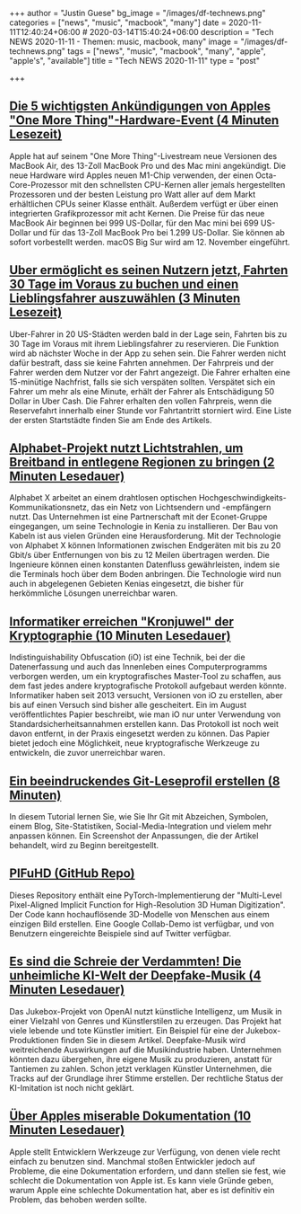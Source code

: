 +++
author = "Justin Guese"
bg_image = "/images/df-technews.png"
categories = ["news", "music", "macbook", "many"]
date = 2020-11-11T12:40:24+06:00 # 2020-03-14T15:40:24+06:00
description = "Tech NEWS 2020-11-11 - Themen: music, macbook, many"
image = "/images/df-technews.png"
tags = ["news", "music", "macbook", "many", "apple", "apple's", "available"]
title = "Tech NEWS 2020-11-11"
type = "post"

+++

## [Die 5 wichtigsten Ankündigungen von Apples "One More Thing"-Hardware-Event (4 Minuten Lesezeit)](https://www.theverge.com/2020/11/10/21550892/apple-arm-silicon-event-macbook-air-pro-mini-mac-big-sur-biggest-announcements/1/01000175b6fde253-b453a61d-4385-42a5-b5a5-b1323a6701c6-000000/qqZyoefC3TX8IsJmjTFPts6woZqWODRfdAt3ikycl80=166)

 Apple hat auf seinem "One More Thing"-Livestream neue Versionen des MacBook Air, des 13-Zoll MacBook Pro und des Mac mini angekündigt. Die neue Hardware wird Apples neuen M1-Chip verwenden, der einen Octa-Core-Prozessor mit den schnellsten CPU-Kernen aller jemals hergestellten Prozessoren und der besten Leistung pro Watt aller auf dem Markt erhältlichen CPUs seiner Klasse enthält. Außerdem verfügt er über einen integrierten Grafikprozessor mit acht Kernen. Die Preise für das neue MacBook Air beginnen bei 999 US-Dollar, für den Mac mini bei 699 US-Dollar und für das 13-Zoll MacBook Pro bei 1.299 US-Dollar. Sie können ab sofort vorbestellt werden. macOS Big Sur wird am 12. November eingeführt.

## [Uber ermöglicht es seinen Nutzern jetzt, Fahrten 30 Tage im Voraus zu buchen und einen Lieblingsfahrer auszuwählen (3 Minuten Lesezeit)](https://techcrunch.com/2020/11/10/uber-will-now-let-users-book-rides-30-days-in-advance-and-pick-a-favorite-driver//1/01000175b6fde253-b453a61d-4385-42a5-b5a5-b1323a6701c6-000000/izI-h5nzbctfzVc8uq6Ipee6HiYmqsOzBkrysJPURNA=166)

 Uber-Fahrer in 20 US-Städten werden bald in der Lage sein, Fahrten bis zu 30 Tage im Voraus mit ihrem Lieblingsfahrer zu reservieren. Die Funktion wird ab nächster Woche in der App zu sehen sein. Die Fahrer werden nicht dafür bestraft, dass sie keine Fahrten annehmen. Der Fahrpreis und der Fahrer werden dem Nutzer vor der Fahrt angezeigt. Die Fahrer erhalten eine 15-minütige Nachfrist, falls sie sich verspäten sollten. Verspätet sich ein Fahrer um mehr als eine Minute, erhält der Fahrer als Entschädigung 50 Dollar in Uber Cash. Die Fahrer erhalten den vollen Fahrpreis, wenn die Reservefahrt innerhalb einer Stunde vor Fahrtantritt storniert wird. Eine Liste der ersten Startstädte finden Sie am Ende des Artikels.

## [Alphabet-Projekt nutzt Lichtstrahlen, um Breitband in entlegene Regionen zu bringen (2 Minuten Lesedauer)](https://newatlas.com/telecommunications/alphabet-project-taara-light-beam-internet-network//1/01000175b6fde253-b453a61d-4385-42a5-b5a5-b1323a6701c6-000000/9JhTcLn91psEjBRFh1rKfKP_raFuDQcUKV4UPWXBfEA=166)

 Alphabet X arbeitet an einem drahtlosen optischen Hochgeschwindigkeits-Kommunikationsnetz, das ein Netz von Lichtsendern und -empfängern nutzt. Das Unternehmen ist eine Partnerschaft mit der Econet-Gruppe eingegangen, um seine Technologie in Kenia zu installieren. Der Bau von Kabeln ist aus vielen Gründen eine Herausforderung. Mit der Technologie von Alphabet X können Informationen zwischen Endgeräten mit bis zu 20 Gbit/s über Entfernungen von bis zu 12 Meilen übertragen werden. Die Ingenieure können einen konstanten Datenfluss gewährleisten, indem sie die Terminals hoch über dem Boden anbringen. Die Technologie wird nun auch in abgelegenen Gebieten Kenias eingesetzt, die bisher für herkömmliche Lösungen unerreichbar waren.

## [Informatiker erreichen "Kronjuwel" der Kryptographie (10 Minuten Lesedauer)](https://www.quantamagazine.org/computer-scientists-achieve-crown-jewel-of-cryptography-20201110//1/01000175b6fde253-b453a61d-4385-42a5-b5a5-b1323a6701c6-000000/D3bfX3KIKfgcc70ulhHh1rZOlPVU7H9ZohHpz1MbJVc=166)

 Indistinguishability Obfuscation (iO) ist eine Technik, bei der die Datenerfassung und auch das Innenleben eines Computerprogramms verborgen werden, um ein kryptografisches Master-Tool zu schaffen, aus dem fast jedes andere kryptografische Protokoll aufgebaut werden könnte. Informatiker haben seit 2013 versucht, Versionen von iO zu erstellen, aber bis auf einen Versuch sind bisher alle gescheitert. Ein im August veröffentlichtes Papier beschreibt, wie man iO nur unter Verwendung von Standardsicherheitsannahmen erstellen kann. Das Protokoll ist noch weit davon entfernt, in der Praxis eingesetzt werden zu können. Das Papier bietet jedoch eine Möglichkeit, neue kryptografische Werkzeuge zu entwickeln, die zuvor unerreichbar waren.

## [Ein beeindruckendes Git-Leseprofil erstellen (8 Minuten)](https://medium.com/swlh/create-awesome-git-readme-profile-84efa0bcda3b/1/01000175b6fde253-b453a61d-4385-42a5-b5a5-b1323a6701c6-000000/e9c9FEXvQmkaKBSbT1pJuHRu2DTa3laCw9NqJHB2x_g=166)

 In diesem Tutorial lernen Sie, wie Sie Ihr Git mit Abzeichen, Symbolen, einem Blog, Site-Statistiken, Social-Media-Integration und vielem mehr anpassen können. Ein Screenshot der Anpassungen, die der Artikel behandelt, wird zu Beginn bereitgestellt.

## [PIFuHD (GitHub Repo)](https://github.com/facebookresearch/pifuhd/1/01000175b6fde253-b453a61d-4385-42a5-b5a5-b1323a6701c6-000000/nyaC8mNUtozJpgCmFEMyywtL4U6RvgM3D_reViDhoE4=166)

 Dieses Repository enthält eine PyTorch-Implementierung der "Multi-Level Pixel-Aligned Implicit Function for High-Resolution 3D Human Digitization". Der Code kann hochauflösende 3D-Modelle von Menschen aus einem einzigen Bild erstellen. Eine Google Collab-Demo ist verfügbar, und von Benutzern eingereichte Beispiele sind auf Twitter verfügbar.

## [Es sind die Schreie der Verdammten! Die unheimliche KI-Welt der Deepfake-Musik (4 Minuten Lesedauer)](https://www.theguardian.com/music/2020/nov/09/deepfake-pop-music-artificial-intelligence-ai-frank-sinatra/1/01000175b6fde253-b453a61d-4385-42a5-b5a5-b1323a6701c6-000000/DCLrXvRcjRYekVCAsMmjjDP3wOj7r8gaEsA2XOFxjDw=166)

 Das Jukebox-Projekt von OpenAI nutzt künstliche Intelligenz, um Musik in einer Vielzahl von Genres und Künstlerstilen zu erzeugen. Das Projekt hat viele lebende und tote Künstler imitiert. Ein Beispiel für eine der Jukebox-Produktionen finden Sie in diesem Artikel. Deepfake-Musik wird weitreichende Auswirkungen auf die Musikindustrie haben. Unternehmen könnten dazu übergehen, ihre eigene Musik zu produzieren, anstatt für Tantiemen zu zahlen. Schon jetzt verklagen Künstler Unternehmen, die Tracks auf der Grundlage ihrer Stimme erstellen. Der rechtliche Status der KI-Imitation ist noch nicht geklärt.

## [Über Apples miserable Dokumentation (10 Minuten Lesedauer)](https://www.caseyliss.com/2020/11/10/on-apples-pisspoor-documentation/1/01000175b6fde253-b453a61d-4385-42a5-b5a5-b1323a6701c6-000000/AV2sJpG6iQmIGrcrEKBlrKQOBYZ9baPm7ZMllg-jgIc=166)

 Apple stellt Entwicklern Werkzeuge zur Verfügung, von denen viele recht einfach zu benutzen sind. Manchmal stoßen Entwickler jedoch auf Probleme, die eine Dokumentation erfordern, und dann stellen sie fest, wie schlecht die Dokumentation von Apple ist. Es kann viele Gründe geben, warum Apple eine schlechte Dokumentation hat, aber es ist definitiv ein Problem, das behoben werden sollte.

